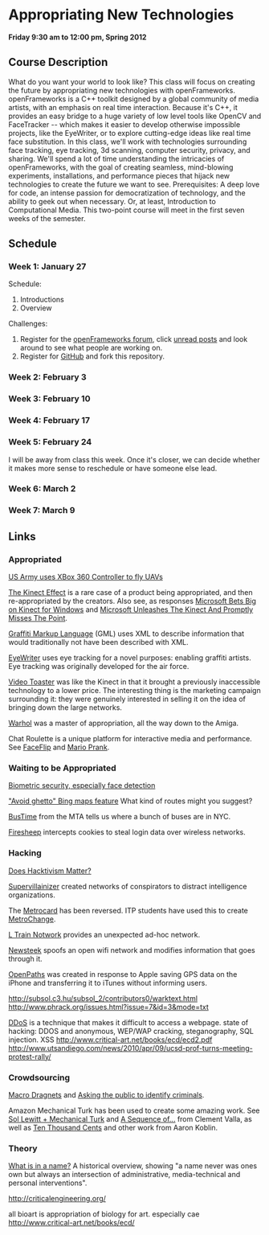 # Appropriating New Technologies
**Friday 9:30 am to 12:00 pm, Spring 2012**

## Course Description

What do you want your world to look like? This class will focus on creating the future by appropriating new technologies with openFrameworks. openFrameworks is a C++ toolkit designed by a global community of media artists, with an emphasis on real time interaction. Because it's C++, it provides an easy bridge to a huge variety of low level tools like OpenCV and FaceTracker -- which makes it easier to develop otherwise impossible projects, like the EyeWriter, or to explore cutting-edge ideas like real time face substitution. In this class, we'll work with technologies surrounding face tracking, eye tracking, 3d scanning, computer security, privacy, and sharing. We'll spend a lot of time understanding the intricacies of openFrameworks, with the goal of creating seamless, mind-blowing experiments, installations, and performance pieces that hijack new technologies to create the future we want to see. Prerequisites: A deep love for code, an intense passion for democratization of technology, and the ability to geek out when necessary. Or, at least, Introduction to Computational Media. This two-point course will meet in the first seven weeks of the semester.

## Schedule

### Week 1: January 27

Schedule:

1. Introductions
2. Overview

Challenges:

1. Register for the [openFrameworks forum](http://forum.openframeworks.cc/), click [unread posts](http://forum.openframeworks.cc/index.php?action=unread) and look around to see what people are working on.
2. Register for [GitHub](https://github.com/) and fork this repository.

### Week 2: February 3

### Week 3: February 10

### Week 4: February 17

### Week 5: February 24

I will be away from class this week. Once it's closer, we can decide whether it makes more sense to reschedule or have someone else lead.

### Week 6: March 2

### Week 7: March 9

## Links

### Appropriated

[US Army uses XBox 360 Controller to fly UAVs](http://www.pyrosoft.co.uk/blog/2007/11/04/army-fly-uav-spy-plane-with-xbox-360-controller/)

[The Kinect Effect](http://www.xbox.com/en-US/Kinect/Kinect-Effect) is a rare case of a product being appropriated, and then re-appropriated by the creators. Also see, as responses [Microsoft Bets Big on Kinect for Windows](www.wired.com/epicenter/2012/01/microsoft-bets-kinect-windows/) and [Microsoft Unleashes The Kinect And Promptly Misses The Point](http://www.fastcodesign.com/1665827/microsoft-unleashes-the-kinect-and-promptly-misses-the-point).

[Graffiti Markup Language](http://www.graffitimarkuplanguage.com) (GML) uses XML to describe information that would traditionally not have been described with XML.

[EyeWriter](http://www.eyewriter.org/) uses eye tracking for a novel purposes: enabling graffiti artists. Eye tracking was originally developed for the air force.

[Video Toaster](https://www.youtube.com/watch?v=C_K8vnx2ZDc) was like the Kinect in that it brought a previously inaccessible technology to a lower price. The interesting thing is the marketing campaign surrounding it: they were genuinely interested in selling it on the idea of bringing down the large networks.

[Warhol](https://www.youtube.com/watch?v=3oqUd8utr14) was a master of appropriation, all the way down to the Amiga.

Chat Roulette is a unique platform for interactive media and performance. See [FaceFlip](http://vimeo.com/10191761) and [Mario Prank](https://www.youtube.com/watch?feature=player_embedded&v=OTC2I1lHnS4).

### Waiting to be Appropriated

[Biometric security, especially face detection](http://www.patentlyapple.com/patently-apple/2011/11/apple-wins-secret-patent-for-high-end-3d-object-recognition.html)

["Avoid ghetto" Bing maps feature](http://news.cnet.com/8301-17852_3-57354445-71/the-joy-of-microsofts-avoid-ghetto-gps-patent/) What kind of routes might you suggest?

[BusTime](http://bustime.mta.info/) from the MTA tells us where a bunch of buses are in NYC.

[Firesheep](https://en.wikipedia.org/wiki/Firesheep) intercepts cookies to steal login data over wireless networks.

### Hacking

[Does Hacktivism Matter?](http://events.ccc.de/congress/2011/Fahrplan/events/4749.en.html)

[Supervillainizer](http://www.anninaruest.com/a/supervillainizer/index.html) created networks of conspirators to distract intelligence organizations.

The [Metrocard](http://events.ccc.de/congress/2005/fahrplan/events/765.en.html) has been reversed. ITP students have used this to create [MetroChange](http://metrochange.org/).

[L Train Notwork](http://vimeo.com/32149926) provides an unexpected ad-hoc network.

[Newsteek](http://newstweek.com/overview) spoofs an open wifi network and modifies information that goes through it.

[OpenPaths](http://openpaths.cc/) was created in response to Apple saving GPS data on the iPhone and transferring it to iTunes without informing users.

http://subsol.c3.hu/subsol_2/contributors0/warktext.html
http://www.phrack.org/issues.html?issue=7&id=3&mode=txt

[DDoS](https://en.wikipedia.org/wiki/Ddos#Distributed_attack) is a technique that makes it difficult to access a webpage. 
state of hacking: DDOS and anonymous, WEP/WAP cracking, steganography, SQL injection. XSS
http://www.critical-art.net/books/ecd/ecd2.pdf
http://www.utsandiego.com/news/2010/apr/09/ucsd-prof-turns-meeting-protest-rally/

### Crowdsourcing

[Macro Dragnets](http://events.ccc.de/congress/2011/Fahrplan/events/4813.en.html) and [Asking the public to identify criminals](http://bits.blogs.nytimes.com/2011/08/09/london-police-use-flickr-to-identify-looters/).

Amazon Mechanical Turk has been used to create some amazing work. See [Sol Lewitt + Mechanical Turk](http://clementvalla.com/category/work/sol-lewitt-mechanical-turk/) and [A Sequence of...](http://clementvalla.com/category/work/a-sequence-of/) from Clement Valla, as well as [Ten Thousand Cents](http://www.tenthousandcents.com/top.html) and other work from Aaron Koblin.

### Theory

[What is in a name?](http://events.ccc.de/congress/2011/Fahrplan/events/4713.en.html) A historical overview, showing "a name never was ones own but always an intersection of administrative, media-technical and personal interventions".

http://criticalengineering.org/

all bioart is appropriation of biology for art.
especially cae http://www.critical-art.net/books/ecd/
